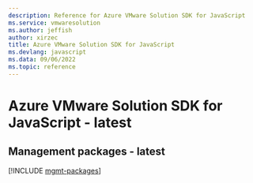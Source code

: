 ```yaml
---
description: Reference for Azure VMware Solution SDK for JavaScript
ms.service: vmwaresolution
ms.author: jeffish
author: xirzec
title: Azure VMware Solution SDK for JavaScript
ms.devlang: javascript
ms.data: 09/06/2022
ms.topic: reference
---
```

# Azure VMware Solution SDK for JavaScript - latest

## Management packages - latest
[!INCLUDE [mgmt-packages](vmware-solution-mgmt-index.md)]